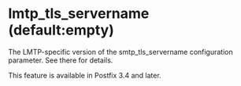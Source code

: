 # lmtp_tls_servername (default:empty) 

 The LMTP-specific version of the smtp_tls_servername configuration
parameter. See there for details. 

 This feature is available in Postfix 3.4 and later.  


